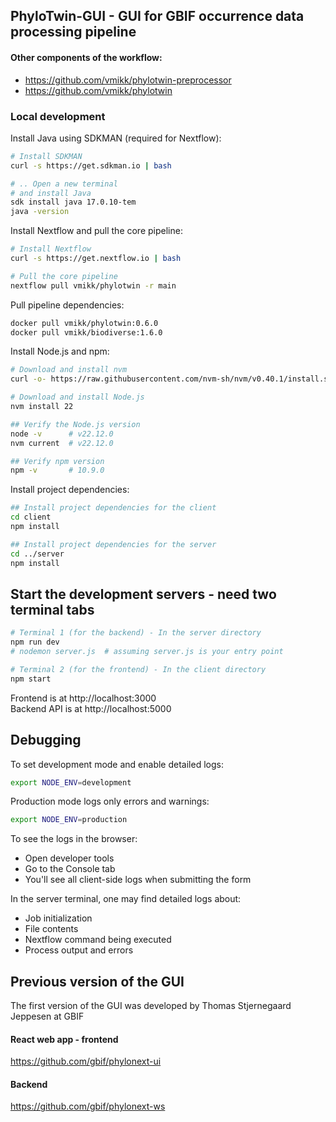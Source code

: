
## PhyloTwin-GUI - GUI for GBIF occurrence data processing pipeline

#### Other components of the workflow:
 - https://github.com/vmikk/phylotwin-preprocessor
 - https://github.com/vmikk/phylotwin


### Local development

Install Java using SDKMAN (required for Nextflow):

```bash
# Install SDKMAN
curl -s https://get.sdkman.io | bash

# .. Open a new terminal
# and install Java
sdk install java 17.0.10-tem
java -version
```

Install Nextflow and pull the core pipeline:

```bash
# Install Nextflow
curl -s https://get.nextflow.io | bash

# Pull the core pipeline
nextflow pull vmikk/phylotwin -r main
```

Pull pipeline dependencies:

```bash
docker pull vmikk/phylotwin:0.6.0
docker pull vmikk/biodiverse:1.6.0
```


Install Node.js and npm:  

```bash
# Download and install nvm
curl -o- https://raw.githubusercontent.com/nvm-sh/nvm/v0.40.1/install.sh | bash

# Download and install Node.js
nvm install 22

## Verify the Node.js version
node -v      # v22.12.0
nvm current  # v22.12.0

## Verify npm version
npm -v       # 10.9.0
```

Install project dependencies:  

```bash
## Install project dependencies for the client
cd client
npm install

## Install project dependencies for the server
cd ../server
npm install
```


## Start the development servers - need two terminal tabs

```bash
# Terminal 1 (for the backend) - In the server directory
npm run dev
# nodemon server.js  # assuming server.js is your entry point

# Terminal 2 (for the frontend) - In the client directory
npm start
```

Frontend is at http://localhost:3000  
Backend API is at http://localhost:5000  


## Debugging

To set development mode and enable detailed logs:
```bash
export NODE_ENV=development
```

Production mode logs only errors and warnings:
```bash
export NODE_ENV=production
```


To see the logs in the browser:
- Open developer tools
- Go to the Console tab
- You'll see all client-side logs when submitting the form

In the server terminal, one may find detailed logs about:
- Job initialization
- File contents
- Nextflow command being executed
- Process output and errors



## Previous version of the GUI

The first version of the GUI was developed by Thomas Stjernegaard Jeppesen at GBIF

#### React web app - frontend
https://github.com/gbif/phylonext-ui

#### Backend
https://github.com/gbif/phylonext-ws

